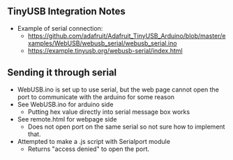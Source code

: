 ## TinyUSB Integration Notes

- Example of serial connection: 
    - https://github.com/adafruit/Adafruit_TinyUSB_Arduino/blob/master/examples/WebUSB/webusb_serial/webusb_serial.ino
    - https://example.tinyusb.org/webusb-serial/index.html

## Sending it through serial 

- WebUSB.ino is set up to use serial, but the web page cannot open the port to communicate with the arduino for some reason
- See WebUSB.ino for arduino side
    - Putting hex value directly into serial message box works
- See remote.html for webpage side
    - Does not open port on the same serial so not sure how to implement that.
- Attempted to make a .js script with Serialport module
    - Returns "access denied" to open the port.